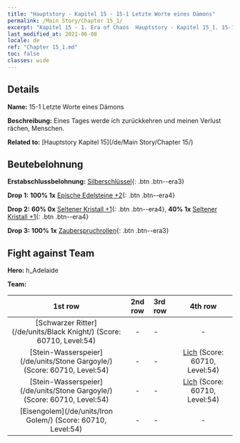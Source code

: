 ```yaml
---
title: "Hauptstory - Kapitel 15 - 15-1 Letzte Worte eines Dämons"
permalink: /Main Story/Chapter 15_1/
excerpt: "Kapitel 15 - 1. Era of Chaos  Hauptstory - Kapitel 15_1. 15-1 Letzte Worte eines Dämons"
last_modified_at: 2021-06-08
locale: de
ref: "Chapter 15_1.md"
toc: false
classes: wide
---
```


## Details

 **Name:** 15-1 Letzte Worte eines Dämons

 **Beschreibung:** Eines Tages werde ich zurückkehren und meinen Verlust rächen, Menschen.

 **Related to:** [Hauptstory Kapitel 15](/de/Main Story/Chapter 15/)

## Beutebelohnung

 **Erstabschlussbelohnung:** [Silberschlüssel](/ItemsDE/con_693/){: .btn .btn--era3}

 **Drop 1:** **100% 1x** [Epische Edelsteine +2](/ItemsDE/mat_51/){: .btn .btn--era4}

 **Drop 2:** **60% 0x** [Seltener Kristall +1](/ItemsDE/mat_45/){: .btn .btn--era4}, **40% 1x** [Seltener Kristall +1](/ItemsDE/mat_45/){: .btn .btn--era4}

 **Drop 3:** **100% 1x** [Zauberspruchrollen](/ItemsDE/con_694/){: .btn .btn--era3}


## Fight against Team
 **Hero:** h_Adelaide

 **Team:**


  | 1st row | 2nd row | 3rd row | 4th row |
  |:----:|:----:|:----|:----:|
  | [Schwarzer Ritter](/de/units/Black Knight/) (Score: 60710, Level:54)  | - | - | - |
  | [Stein-Wasserspeier](/de/units/Stone Gargoyle/) (Score: 60710, Level:54)  | - | - | [Lich](/de/units/Lich/) (Score: 60710, Level:54)  |
  | [Stein-Wasserspeier](/de/units/Stone Gargoyle/) (Score: 60710, Level:54)  | - | - | [Lich](/de/units/Lich/) (Score: 60710, Level:54)  |
  | [Eisengolem](/de/units/Iron Golem/) (Score: 60710, Level:54)  | - | - | - |


